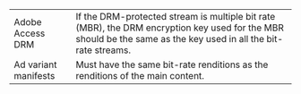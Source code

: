 ---
---

<table id="table_D7C38CD3B4D24C3D9A3B55D8CEFE7366"> 
 <tgroup cols="2">
  <colspec colnum="1" colname="col1" colwidth="1.00*" />
  <colspec colnum="2" colname="col2" colwidth="1.86*" /> 
  <tbody> 
   <tr> 
    <td colname="col1">Adobe Access DRM </td> 
    <td colname="col2">If the DRM-protected stream is multiple bit rate (MBR), the DRM encryption key used for the MBR should be the same as the key used in all the bit-rate streams. </td> 
   </tr> 
   <tr> 
    <td colname="col1">Ad variant manifests </td> 
    <td colname="col2">Must have the same bit-rate renditions as the renditions of the main content. </td> 
   </tr> 
  </tbody> 
 </tgroup> 
</table>

